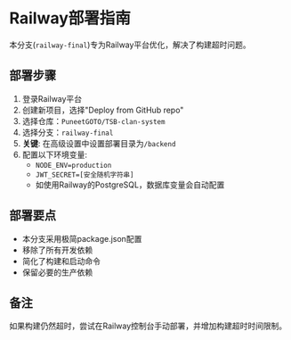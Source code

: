 # Railway部署指南

本分支(`railway-final`)专为Railway平台优化，解决了构建超时问题。

## 部署步骤

1. 登录Railway平台
2. 创建新项目，选择"Deploy from GitHub repo"
3. 选择仓库：`PuneetGOTO/TSB-clan-system`
4. 选择分支：`railway-final`
5. **关键**: 在高级设置中设置部署目录为`/backend`
6. 配置以下环境变量:
   - `NODE_ENV=production`
   - `JWT_SECRET=[安全随机字符串]`
   - 如使用Railway的PostgreSQL，数据库变量会自动配置

## 部署要点

- 本分支采用极简package.json配置
- 移除了所有开发依赖
- 简化了构建和启动命令
- 保留必要的生产依赖

## 备注

如果构建仍然超时，尝试在Railway控制台手动部署，并增加构建超时时间限制。

